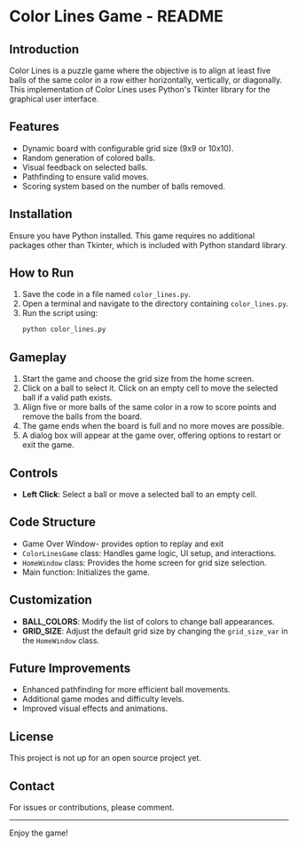 # Color Lines Game - README

## Introduction
Color Lines is a puzzle game where the objective is to align at least five balls of the same color in a row either horizontally, vertically, or diagonally. This implementation of Color Lines uses Python's Tkinter library for the graphical user interface.

## Features
- Dynamic board with configurable grid size (9x9 or 10x10).
- Random generation of colored balls.
- Visual feedback on selected balls.
- Pathfinding to ensure valid moves.
- Scoring system based on the number of balls removed.

## Installation
Ensure you have Python installed. This game requires no additional packages other than Tkinter, which is included with Python standard library.

## How to Run
1. Save the code in a file named `color_lines.py`.
2. Open a terminal and navigate to the directory containing `color_lines.py`.
3. Run the script using:
   ```sh
   python color_lines.py
   ```

## Gameplay
1. Start the game and choose the grid size from the home screen.
2. Click on a ball to select it. Click on an empty cell to move the selected ball if a valid path exists.
3. Align five or more balls of the same color in a row to score points and remove the balls from the board.
4. The game ends when the board is full and no more moves are possible.
5. A dialog box will appear at the game over, offering options to restart or exit the game.

## Controls
- **Left Click**: Select a ball or move a selected ball to an empty cell.

## Code Structure
- Game Over Window- provides option to replay and exit
- `ColorLinesGame` class: Handles game logic, UI setup, and interactions.
- `HomeWindow` class: Provides the home screen for grid size selection.
- Main function: Initializes the game.

## Customization
- **BALL_COLORS**: Modify the list of colors to change ball appearances.
- **GRID_SIZE**: Adjust the default grid size by changing the `grid_size_var` in the `HomeWindow` class.

## Future Improvements
- Enhanced pathfinding for more efficient ball movements.
- Additional game modes and difficulty levels.
- Improved visual effects and animations.

## License
This project is not up for an open source project yet.

## Contact
For issues or contributions, please comment.

---

Enjoy the game!
